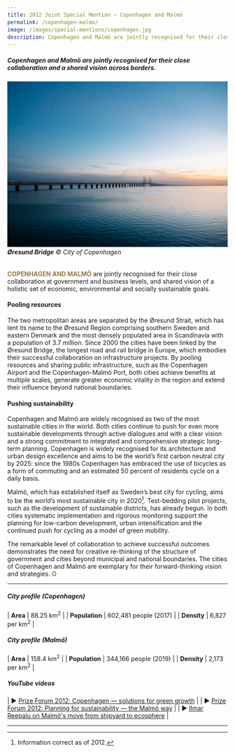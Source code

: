 ```yaml
---
title: 2012 Joint Special Mention — Copenhagen and Malmö
permalink: /copenhagen-malmo/
image: /images/special-mentions/copenhagen.jpg
description: Copenhagen and Malmö are jointly recognised for their close collaboration and a shared vision across borders.
---
```


##### Copenhagen and Malmö are jointly recognised for their close collaboration and a shared vision across borders.

###### ![Øresund bridge](/images/special-mentions/copenhagen.jpg)**Øresund Bridge** © City of Copenhagen

<b><font color="#967942">COPENHAGEN AND MALMÖ</font></b> are jointly recognised for their close collaboration at government and business levels, and shared vision of a holistic set of economic, environmental and socially sustainable goals.

#### **Pooling resources**

The two metropolitan areas are separated by the Øresund Strait, which has lent its name to the Øresund Region comprising southern Sweden and eastern Denmark and the most densely populated area in Scandinavia with a population of 3.7 million. Since 2000 the cities have been linked by the Øresund Bridge, the longest road and rail bridge in Europe, which embodies their successful collaboration on infrastructure projects. By pooling resources and sharing public infrastructure, such as the Copenhagen Airport and the Copenhagen-Malmö Port, both cities achieve benefits at multiple scales, generate greater economic vitality in the region and extend their influence beyond national boundaries.

#### **Pushing sustainability**

Copenhagen and Malmö are widely recognised as two of the most sustainable cities in the world. Both cities continue to push for even more sustainable developments through active dialogues and with a clear vision and a strong commitment to integrated and comprehensive strategic long-term planning. Copenhagen is widely recognised for its architecture and urban design excellence and aims to be the world’s first carbon neutral city by 2025: since the 1980s Copenhagen has embraced the use of bicycles as a form of commuting and an estimated 50 percent of residents cycle on a daily basis. 

Malmö, which has established itself as Sweden’s best city for cycling, aims to be the world’s most sustainable city in 2020[^1]. Test-bedding pilot projects, such as the development of sustainable districts, has already begun. In both cities systematic implementation and rigorous monitoring support the planning for low-carbon development, urban intensification and the continued push for cycling as a model of green mobility.

The remarkable level of collaboration to achieve successful outcomes demonstrates the need for creative re-thinking of the structure of government and cities beyond municipal and national boundaries. The cities of Copenhagen and Malmö are exemplary for their forward-thinking vision and strategies. **<font color="#967942">O</font>**

---

##### **City profile (Copenhagen)**

| **Area** | 88.25 km<sup>2</sup> |
| **Population** | 602,481 people (2017) | 
| **Density** | 6,827 per km<sup>2</sup> |

##### **City profile (Malmö)**

| **Area** | 158.4 km<sup>2</sup> |
| **Population** | 344,166 people (2019) | 
| **Density** | 2,173 per km<sup>2</sup> |

##### **YouTube videos**

| ▶️ [Prize Forum 2012: Copenhagen — solutions for green growth](https://youtu.be/rK0ZBFpX9KE) |
| ▶️ [Prize Forum 2012: Planning for sustainability — the Malmö way](https://youtu.be/8PjV07nCpkk) |
| ▶️ [IImar Reepalu on Malmö's move from shipyard to ecosphere](https://youtu.be/bBayr6mwDFI) |

---

[^1]: Information correct as of 2012.
